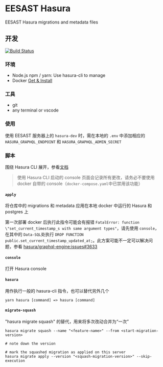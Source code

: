 # EESAST Hasura

EESAST Hasura migrations and metadata files

## 开发

[![Build Status](https://travis-ci.com/eesast/hasura.svg?branch=master)](https://travis-ci.com/eesast/hasura)

### 环境

- Node.js npm / yarn: Use hasura-cli to manage
- Docker [Get & Install](https://docs.docker.com/get-docker/)

### 工具

- git
- any terminal or vscode

### 使用

使用 EESAST 服务器上的 `hasura-dev` 时，需在本地的 `.env` 中添加相应的 `HASURA_GRAPHQL_ENDPOINT` 和 `HASURA_GRAPHQL_ADMIN_SECRET`

### 脚本

围绕 Hasura CLI 展开，参看[文档](https://hasura.io/docs/1.0/graphql/core/hasura-cli/index.html)

> 使用 Hasura CLI 启动的 console 页面会记录所有更改，请务必不要使用 docker 自带的 console（`docker-compose.yaml`中已禁用该功能）

#### `apply`

将仓库中的 migrations 和 metadata 应用在本地 docker 中运行的 Hasura 和 postgres 上

第一次部署 docker 后执行此指令可能会有报错 `FatalError: function \"set_current_timestamp_s with same argument types"`，请先使用 `console`，在其中的 `Data-SQL`处执行 `DROP FUNCTION public.set_current_timestamp_updated_at;`。此方案可能不一定可以解决问题，参看 [hasura/graphql-engine:issues#3633](https://github.com/hasura/graphql-engine/issues/3633)

#### `console`

打开 Hasura console

#### `hasura`

用作执行一般的 hasura-cli 指令，也可以替代另外几个

```
yarn hasura [command] => hasura [command]
```

#### `migrate-squash`

"hasura migrate squash" 的替代，用来将多次改动合并为“一次”

```
hasura migrate squash --name "<feature-name>" --from <start-migration-version>

# note down the version

# mark the squashed migration as applied on this server
hasura migrate apply --version "<squash-migration-version>" --skip-execution
```
